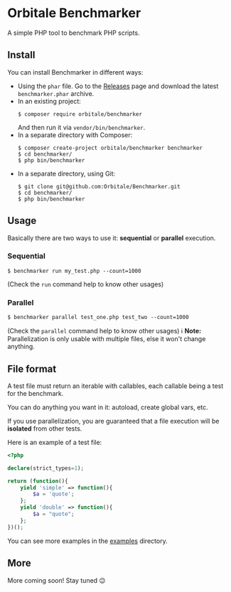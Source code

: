 Orbitale Benchmarker
====================

A simple PHP tool to benchmark PHP scripts.

## Install

You can install Benchmarker in different ways:

* Using the `phar` file. Go to the [Releases](https://github.com/Orbitale/Benchmarker/releases) page and download the
latest `benchmarker.phar` archive.
* In an existing project:
  ```
  $ composer require orbitale/benchmarker
  ```
  And then run it via `vendor/bin/benchmarker`.
* In a separate directory with Composer:
  ```
  $ composer create-project orbitale/benchmarker benchmarker
  $ cd benchmarker/
  $ php bin/benchmarker
  ```
* In a separate directory, using Git:
  ```
  $ git clone git@github.com:Orbitale/Benchmarker.git
  $ cd benchmarker/
  $ php bin/benchmarker
  ```

## Usage

Basically there are two ways to use it: **sequential** or **parallel** execution.

### Sequential

```
$ benchmarker run my_test.php --count=1000
```

(Check the `run` command help to know other usages)

### Parallel

```
$ benchmarker parallel test_one.php test_two --count=1000
```

(Check the `parallel` command help to know other usages)
ℹ️ **Note:** Parallelization is only usable with multiple files, else it won't change anything.

## File format

A test file must return an iterable with callables, each callable being a test for the benchmark.

You can do anything you want in it: autoload, create global vars, etc.

If you use parallelization, you are guaranteed that a file execution will be **isolated** from other tests.

Here is an example of a test file:

```php
<?php

declare(strict_types=1);

return (function(){
    yield 'simple' => function(){
        $a = 'quote';
    };
    yield 'double' => function(){
        $a = "quote";
    };
})();
```

You can see more examples in the [examples](examples) directory.


## More

More coming soon! Stay tuned 😉
